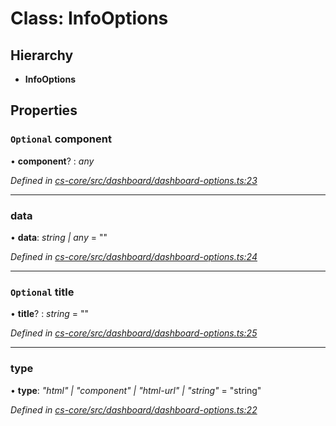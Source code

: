 # Class: InfoOptions

## Hierarchy

* **InfoOptions**

## Properties

### `Optional` component

• **component**? : *any*

*Defined in [cs-core/src/dashboard/dashboard-options.ts:23](https://github.com/TNOCS/csnext/blob/40018c3a/packages/cs-core/src/dashboard/dashboard-options.ts#L23)*

___

###  data

• **data**: *string | any* = ""

*Defined in [cs-core/src/dashboard/dashboard-options.ts:24](https://github.com/TNOCS/csnext/blob/40018c3a/packages/cs-core/src/dashboard/dashboard-options.ts#L24)*

___

### `Optional` title

• **title**? : *string* = ""

*Defined in [cs-core/src/dashboard/dashboard-options.ts:25](https://github.com/TNOCS/csnext/blob/40018c3a/packages/cs-core/src/dashboard/dashboard-options.ts#L25)*

___

###  type

• **type**: *"html" | "component" | "html-url" | "string"* = "string"

*Defined in [cs-core/src/dashboard/dashboard-options.ts:22](https://github.com/TNOCS/csnext/blob/40018c3a/packages/cs-core/src/dashboard/dashboard-options.ts#L22)*
